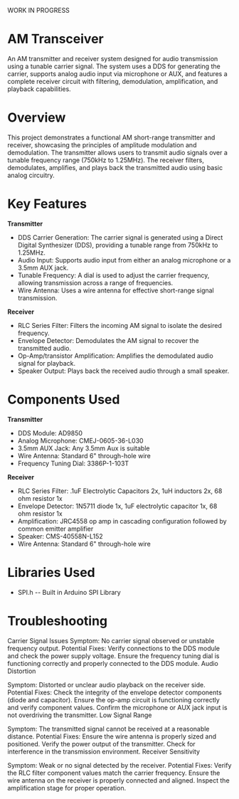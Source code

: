 WORK IN PROGRESS

# AM Transceiver
An AM transmitter and receiver system designed for audio transmission using a tunable carrier signal. The system uses a DDS for generating the carrier, supports analog audio input via microphone or AUX, and features a complete receiver circuit with filtering, demodulation, amplification, and playback capabilities.

# Overview
This project demonstrates a functional AM short-range transmitter and receiver, showcasing the principles of amplitude modulation and demodulation. The transmitter allows users to transmit audio signals over a tunable frequency range (750kHz to 1.25MHz). The receiver filters, demodulates, amplifies, and plays back the transmitted audio using basic analog circuitry.

# Key Features

**Transmitter**
- DDS Carrier Generation: The carrier signal is generated using a Direct Digital Synthesizer (DDS), providing a tunable range from 750kHz to 1.25MHz.
- Audio Input: Supports audio input from either an analog microphone or a 3.5mm AUX jack. 
- Tunable Frequency: A dial is used to adjust the carrier frequency, allowing transmission across a range of frequencies. 
- Wire Antenna: Uses a wire antenna for effective short-range signal transmission.

**Receiver**
- RLC Series Filter: Filters the incoming AM signal to isolate the desired frequency. 
- Envelope Detector: Demodulates the AM signal to recover the transmitted audio.
- Op-Amp/transistor Amplification: Amplifies the demodulated audio signal for playback.
- Speaker Output: Plays back the received audio through a small speaker.


# Components Used
**Transmitter**
- DDS Module: AD9850
- Analog Microphone: CMEJ-0605-36-L030
- 3.5mm AUX Jack: Any 3.5mm Aux is suitable
- Wire Antenna: Standard 6" through-hole wire
- Frequency Tuning Dial: 3386P-1-103T

**Receiver**
- RLC Series Filter: .1uF Electrolytic Capacitors 2x, 1uH inductors 2x, 68 ohm resistor 1x
- Envelope Detector: 1N5711 diode 1x, 1uF electrolytic capacitor 1x, 68 ohm resistor 1x
- Amplification: JRC4558 op amp in cascading configuration followed by common emitter amplifier
- Speaker: CMS-40558N-L152
- Wire Antenna: Standard 6" through-hole wire

# Libraries Used
- SPI.h
-- Built in Arduino SPI Library

# Troubleshooting

Carrier Signal Issues
Symptom: No carrier signal observed or unstable frequency output.
Potential Fixes:
Verify connections to the DDS module and check the power supply voltage.
Ensure the frequency tuning dial is functioning correctly and properly connected to the DDS module.
Audio Distortion

Symptom: Distorted or unclear audio playback on the receiver side.
Potential Fixes:
Check the integrity of the envelope detector components (diode and capacitor).
Ensure the op-amp circuit is functioning correctly and verify component values.
Confirm the microphone or AUX jack input is not overdriving the transmitter.
Low Signal Range

Symptom: The transmitted signal cannot be received at a reasonable distance.
Potential Fixes:
Ensure the wire antenna is properly sized and positioned.
Verify the power output of the transmitter.
Check for interference in the transmission environment.
Receiver Sensitivity

Symptom: Weak or no signal detected by the receiver.
Potential Fixes:
Verify the RLC filter component values match the carrier frequency.
Ensure the wire antenna on the receiver is properly connected and aligned.
Inspect the amplification stage for proper operation.
